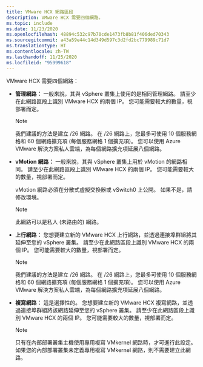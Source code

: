 ```yaml
---
title: VMware HCX 網路區段
description: VMware HCX 需要四個網路。
ms.topic: include
ms.date: 11/23/2020
ms.openlocfilehash: 48894c532c97b70cde1473fb8b81f406ded70343
ms.sourcegitcommit: a43a59e44c14d349d597c3d2fd2bc779989c71d7
ms.translationtype: HT
ms.contentlocale: zh-TW
ms.lasthandoff: 11/25/2020
ms.locfileid: "95999618"
---
```

<!-- Used in avs-production-ready-deployment.md and tutorial-deploy-vmware-hcx.md -->

VMware HCX 需要四個網路：

- **管理網路：** 一般來說，其與 vSphere 叢集上使用的是相同管理網路。 請至少在此網路區段上識別 VMware HCX 的兩個 IP。 您可能需要較大的數量，視部署而定。

   > [!NOTE]
   > 我們建議的方法是建立 /26 網路。 在 /26 網路上，您最多可使用 10 個服務網格和 60 個網路擴充項 (每個服務網格 1 個擴充項)。 您可以使用 Azure VMware 解決方案私人雲端，為每個網路擴充項延展八個網路。
   >
   
- **vMotion 網路：** 一般來說，其與 vSphere 叢集上用於 vMotion 的網路相同。  請至少在此網路區段上識別 VMware HCX 的兩個 IP。 您可能需要較大的數量，視部署而定。  

   vMotion 網路必須在分散式虛擬交換器或 vSwitch0 上公開。 如果不是，請修改環境。

   > [!NOTE]
   > 此網路可以是私人 (未路由的) 網路。

- **上行網路：** 您想要建立新的 VMware HCX 上行網路，並透過連接埠群組將其延伸至您的 vSphere 叢集。 請至少在此網路區段上識別 VMware HCX 的兩個 IP。 您可能需要較大的數量，視部署而定。  

   > [!NOTE]
   > 我們建議的方法是建立 /26 網路。 在 /26 網路上，您最多可使用 10 個服務網格和 60 個網路擴充項 (每個服務網格 1 個擴充項)。 您可以使用 Azure VMware 解決方案私人雲端，為每個網路擴充項延展八個網路。
   >
   
- **複寫網路：** 這是選擇性的。 您想要建立新的 VMware HCX 複寫網路，並透過連接埠群組將該網路延伸至您的 vSphere 叢集。 請至少在此網路區段上識別 VMware HCX 的兩個 IP。 您可能需要較大的數量，視部署而定。

   > [!NOTE]
   > 只有在內部部署叢集主機使用專用複寫 VMkernel 網路時，才可進行此設定。  如果您的內部部署叢集未定義專用複寫 VMkernel 網路，則不需要建立此網路。
